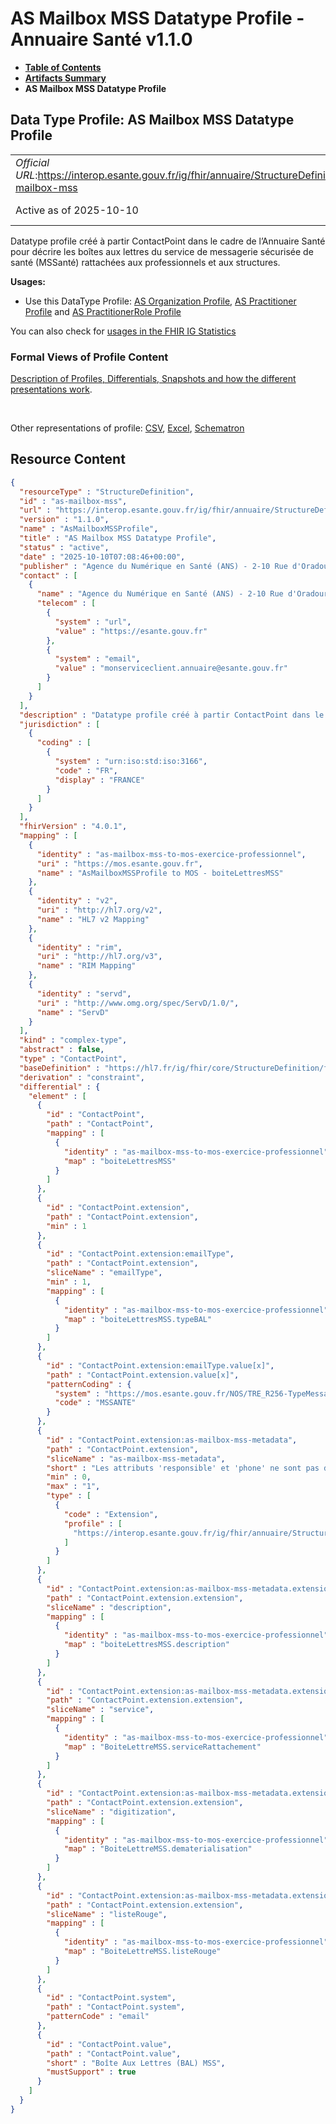 # AS Mailbox MSS Datatype Profile - Annuaire Santé v1.1.0

* [**Table of Contents**](toc.md)
* [**Artifacts Summary**](artifacts.md)
* **AS Mailbox MSS Datatype Profile**

## Data Type Profile: AS Mailbox MSS Datatype Profile 

| | |
| :--- | :--- |
| *Official URL*:https://interop.esante.gouv.fr/ig/fhir/annuaire/StructureDefinition/as-mailbox-mss | *Version*:1.1.0 |
| Active as of 2025-10-10 | *Computable Name*:AsMailboxMSSProfile |

 
Datatype profile créé à partir ContactPoint dans le cadre de l’Annuaire Santé pour décrire les boîtes aux lettres du service de messagerie sécurisée de santé (MSSanté) rattachées aux professionnels et aux structures. 

**Usages:**

* Use this DataType Profile: [AS Organization Profile](StructureDefinition-as-organization.md), [AS Practitioner Profile](StructureDefinition-as-practitioner.md) and [AS PractitionerRole Profile](StructureDefinition-as-practitionerrole.md)

You can also check for [usages in the FHIR IG Statistics](https://packages2.fhir.org/xig/ans.fhir.fr.annuaire|current/StructureDefinition/as-mailbox-mss)

### Formal Views of Profile Content

 [Description of Profiles, Differentials, Snapshots and how the different presentations work](http://build.fhir.org/ig/FHIR/ig-guidance/readingIgs.html#structure-definitions). 

 

Other representations of profile: [CSV](StructureDefinition-as-mailbox-mss.csv), [Excel](StructureDefinition-as-mailbox-mss.xlsx), [Schematron](StructureDefinition-as-mailbox-mss.sch) 



## Resource Content

```json
{
  "resourceType" : "StructureDefinition",
  "id" : "as-mailbox-mss",
  "url" : "https://interop.esante.gouv.fr/ig/fhir/annuaire/StructureDefinition/as-mailbox-mss",
  "version" : "1.1.0",
  "name" : "AsMailboxMSSProfile",
  "title" : "AS Mailbox MSS Datatype Profile",
  "status" : "active",
  "date" : "2025-10-10T07:08:46+00:00",
  "publisher" : "Agence du Numérique en Santé (ANS) - 2-10 Rue d'Oradour-sur-Glane, 75015 Paris",
  "contact" : [
    {
      "name" : "Agence du Numérique en Santé (ANS) - 2-10 Rue d'Oradour-sur-Glane, 75015 Paris",
      "telecom" : [
        {
          "system" : "url",
          "value" : "https://esante.gouv.fr"
        },
        {
          "system" : "email",
          "value" : "monserviceclient.annuaire@esante.gouv.fr"
        }
      ]
    }
  ],
  "description" : "Datatype profile créé à partir ContactPoint dans le cadre de l'Annuaire Santé pour décrire les boîtes aux lettres du service de messagerie sécurisée de santé (MSSanté) rattachées aux professionnels et aux structures.",
  "jurisdiction" : [
    {
      "coding" : [
        {
          "system" : "urn:iso:std:iso:3166",
          "code" : "FR",
          "display" : "FRANCE"
        }
      ]
    }
  ],
  "fhirVersion" : "4.0.1",
  "mapping" : [
    {
      "identity" : "as-mailbox-mss-to-mos-exercice-professionnel",
      "uri" : "https://mos.esante.gouv.fr",
      "name" : "AsMailboxMSSProfile to MOS - boiteLettresMSS"
    },
    {
      "identity" : "v2",
      "uri" : "http://hl7.org/v2",
      "name" : "HL7 v2 Mapping"
    },
    {
      "identity" : "rim",
      "uri" : "http://hl7.org/v3",
      "name" : "RIM Mapping"
    },
    {
      "identity" : "servd",
      "uri" : "http://www.omg.org/spec/ServD/1.0/",
      "name" : "ServD"
    }
  ],
  "kind" : "complex-type",
  "abstract" : false,
  "type" : "ContactPoint",
  "baseDefinition" : "https://hl7.fr/ig/fhir/core/StructureDefinition/fr-core-contact-point",
  "derivation" : "constraint",
  "differential" : {
    "element" : [
      {
        "id" : "ContactPoint",
        "path" : "ContactPoint",
        "mapping" : [
          {
            "identity" : "as-mailbox-mss-to-mos-exercice-professionnel",
            "map" : "boiteLettresMSS"
          }
        ]
      },
      {
        "id" : "ContactPoint.extension",
        "path" : "ContactPoint.extension",
        "min" : 1
      },
      {
        "id" : "ContactPoint.extension:emailType",
        "path" : "ContactPoint.extension",
        "sliceName" : "emailType",
        "min" : 1,
        "mapping" : [
          {
            "identity" : "as-mailbox-mss-to-mos-exercice-professionnel",
            "map" : "boiteLettresMSS.typeBAL"
          }
        ]
      },
      {
        "id" : "ContactPoint.extension:emailType.value[x]",
        "path" : "ContactPoint.extension.value[x]",
        "patternCoding" : {
          "system" : "https://mos.esante.gouv.fr/NOS/TRE_R256-TypeMessagerie/FHIR/TRE-R256-TypeMessagerie",
          "code" : "MSSANTE"
        }
      },
      {
        "id" : "ContactPoint.extension:as-mailbox-mss-metadata",
        "path" : "ContactPoint.extension",
        "sliceName" : "as-mailbox-mss-metadata",
        "short" : "Les attributs 'responsible' et 'phone' ne sont pas disponibles en accès libre.",
        "min" : 0,
        "max" : "1",
        "type" : [
          {
            "code" : "Extension",
            "profile" : [
              "https://interop.esante.gouv.fr/ig/fhir/annuaire/StructureDefinition/as-ext-mailbox-mss-metadata"
            ]
          }
        ]
      },
      {
        "id" : "ContactPoint.extension:as-mailbox-mss-metadata.extension:description",
        "path" : "ContactPoint.extension.extension",
        "sliceName" : "description",
        "mapping" : [
          {
            "identity" : "as-mailbox-mss-to-mos-exercice-professionnel",
            "map" : "boiteLettresMSS.description"
          }
        ]
      },
      {
        "id" : "ContactPoint.extension:as-mailbox-mss-metadata.extension:service",
        "path" : "ContactPoint.extension.extension",
        "sliceName" : "service",
        "mapping" : [
          {
            "identity" : "as-mailbox-mss-to-mos-exercice-professionnel",
            "map" : "BoiteLettreMSS.serviceRattachement"
          }
        ]
      },
      {
        "id" : "ContactPoint.extension:as-mailbox-mss-metadata.extension:digitization",
        "path" : "ContactPoint.extension.extension",
        "sliceName" : "digitization",
        "mapping" : [
          {
            "identity" : "as-mailbox-mss-to-mos-exercice-professionnel",
            "map" : "BoiteLettreMSS.dematerialisation"
          }
        ]
      },
      {
        "id" : "ContactPoint.extension:as-mailbox-mss-metadata.extension:listeRouge",
        "path" : "ContactPoint.extension.extension",
        "sliceName" : "listeRouge",
        "mapping" : [
          {
            "identity" : "as-mailbox-mss-to-mos-exercice-professionnel",
            "map" : "BoiteLettreMSS.listeRouge"
          }
        ]
      },
      {
        "id" : "ContactPoint.system",
        "path" : "ContactPoint.system",
        "patternCode" : "email"
      },
      {
        "id" : "ContactPoint.value",
        "path" : "ContactPoint.value",
        "short" : "Boîte Aux Lettres (BAL) MSS",
        "mustSupport" : true
      }
    ]
  }
}

```
